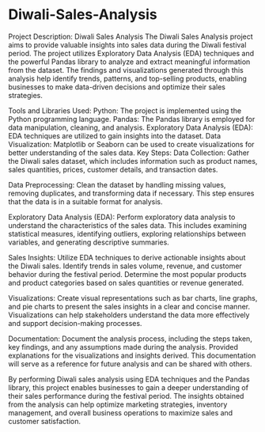# Diwali-Sales-Analysis
Project Description: Diwali Sales Analysis
The Diwali Sales Analysis project aims to provide valuable insights into sales data during the Diwali festival period. The project utilizes Exploratory Data Analysis (EDA) techniques and the powerful Pandas library to analyze and extract meaningful information from the dataset. The findings and visualizations generated through this analysis help identify trends, patterns, and top-selling products, enabling businesses to make data-driven decisions and optimize their sales strategies.

Tools and Libraries Used:
Python: The project is implemented using the Python programming language.
Pandas: The Pandas library is employed for data manipulation, cleaning, and analysis.
Exploratory Data Analysis (EDA): EDA techniques are utilized to gain insights into the dataset.
Data Visualization: Matplotlib or Seaborn can be used to create visualizations for better understanding of the sales data.
Key Steps:
Data Collection: Gather the Diwali sales dataset, which includes information such as product names, sales quantities, prices, customer details, and transaction dates.

Data Preprocessing: Clean the dataset by handling missing values, removing duplicates, and transforming data if necessary. This step ensures that the data is in a suitable format for analysis.

Exploratory Data Analysis (EDA): Perform exploratory data analysis to understand the characteristics of the sales data. This includes examining statistical measures, identifying outliers, exploring relationships between variables, and generating descriptive summaries.

Sales Insights: Utilize EDA techniques to derive actionable insights about the Diwali sales. Identify trends in sales volume, revenue, and customer behavior during the festival period. Determine the most popular products and product categories based on sales quantities or revenue generated.

Visualizations: Create visual representations such as bar charts, line graphs, and pie charts to present the sales insights in a clear and concise manner. Visualizations can help stakeholders understand the data more effectively and support decision-making processes.

Documentation: Document the analysis process, including the steps taken, key findings, and any assumptions made during the analysis. Provided explanations for the visualizations and insights derived. This documentation will serve as a reference for future analysis and can be shared with others.

By performing Diwali sales analysis using EDA techniques and the Pandas library, this project enables businesses to gain a deeper understanding of their sales performance during the festival period. The insights obtained from the analysis can help optimize marketing strategies, inventory management, and overall business operations to maximize sales and customer satisfaction.
